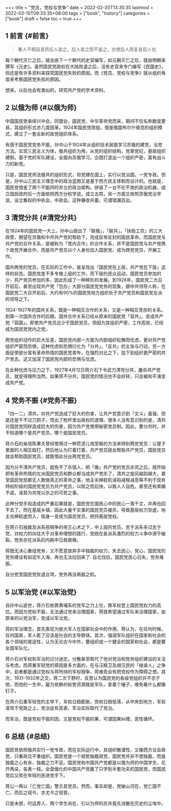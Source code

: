 +++
title = "党员，党权与党争"
date = 2022-02-20T13:35:35
lastmod = 2022-03-10T09:33:35+08:00
tags = ["book", "history"]
categories = ["book"]
draft = false
toc = true
+++

## <span class="section-num">1</span> 前言 {#前言}

> 秦人不暇自哀而后人哀之，后人哀之而不鉴之，亦使后人而复哀后人也

每个朝代灭亡之后，就会由下一个朝代的史官编写，如元朝灭亡之后，就由明朝来撰写《元史》。虽然国民党政权在大陆败退之后，没有史官来专门编写《民国史》，但还是有许多资料来探究国民党失败的原因。而《党员，党权与党争》就从组织角度来考察国民党失败的原因。

想来，以后也会有类似的，研究共产党的学术资料。


## <span class="section-num">2</span> 以俄为师 {#以俄为师}

中国国民党承续兴中会，同盟会，国民党，中华革命党而来，期间不仅名称数度更易，其组织形式亦几度因革。1924年国民党改组，借鉴俄国布尔什维克的组织模式，建立了一套全新的政党组织体系。

有感于国民党党务不振，孙中山于1924年从组织技术层面学习苏俄的建党，治党方法。实现三民主义为体，俄共组织为用，从党的组织结构，党章党纪，基层组织建制，基于党的军队建设，全面向苏俄学习，企图打造出一个组织严密，富有战斗力的新党。

只是，国民党师法俄共的组织形式，将党建在国上，实行以党治国，一党专政。但是，孙中山三民主义理念中的政治蓝图又是基于西方民主体制而设计的。也就是，国民党借鉴了两个不能同时并立的政治架构，拼装了一台不伦不类的政治机器，成立国民政府后一方面依照西方分权学说，成立五院，另一方面又依照苏俄党治学说，设立集权的中执会，中政会。这种兼收并蓄，可谓错漏百出。


## <span class="section-num">3</span> 清党分共 {#清党分共}

在1924年的国民党一大上，孙中山提出了「联俄」，「联共」，「扶助工农」的三大政策，期望在苏俄和中共共产党的帮助下，完成反帝反封的国民革命。而国民党与共产党的合作关系，是被称为「党内合作」的合作关系，并不是国民党与共产党两个政党开展合作，而是共产党员以个人身份加入国民党，成为跨党党员，开展工作。

国共两党的党员，在实际的工作中，是呈现出「国民党在上层，共产党在下层」这样的状态。国民党差不多专做上层的工作，而下层的民众运动，国民党员参加的少，共产党员参加的多，因此形成了一种畸形的发展。到1926年，国民党二大召开前后，甚至出现共产党「包办」大部分国民党党务的现象，据中共领导人称，在国民党二大召开前后，大约有90%的国民党地方组织处于共产党员和国民党左派的领导之下。

1924-1927年的国共关系，既是一种相互合作的关系，又是一种相互竞存的关系。到第一次国共合作的后期，国共合作关系已经从原来的国民党「容共」，变成共产党「容国」。即使共产党员远少于国民党员，但因为其组织严密，工作高效，已经成为国民党党内之党。

两党组织动作的巨大反差，国民党内部一方面为内部组织松懈而忧虑，更对共产党组织严密而恐惧，这种忧虑和恐惧衍化为「分共」，「反共」的主张与行动，另一方面促使部分富有革命热情的国民党青年，在强烈对比之下，加下到组织更严密的共产党去，这又加深了国民党内部的恐惧与忧虑。

在此种忧虑与压力之下，1927年4月12日蒋介石下令武力清党分共，屠杀共产党员，就变得理所当然。如果蒋不分共，国民党的情况也不会好转，只会被和平演变成共产党。


## <span class="section-num">4</span> 党务不振 {#党务不振}

「四一二」清共，对共产党造成了巨大的伤害，让共产党意识到「文斗」虽强，但是还是干不过刀把子，悟出了枪杆里出政权的道理。很多人没有意识到的是，清共对国民党同样造成巨大的伤害，因为共产党使用秘密党员制，因此，要分共时，并不知道哪个是共产党员，哪个是国民党员。

蒋介石的亲信陈果夫曾经使用过一种荒谬儿戏至极的方法来辨别两党党员：让屋子里面的人相互殴打，然后他认为打着打着，共产党员就会帮助共产党员，国民党员就会帮助国民党员，就能借此分出两党党员。

因为分不清共产党员，就免不了杀错人，把「像」共产党的党员杀完之后，就开始把有革命热情的左派国民党员和群众都当成共产党杀了，清共之旋风越刮越大，甚至国民党民都无人敢做真正的革命之事，地主劣绅趁机诬陷减租减息等不利于现有特权阶级的国民党党员为共产党员，以除之而后快，以致人人自危。甚至还有索婚不成，诬其为共党以杀之的可悲之事。

此种分党手段造成的严重后果就是，国民党在国民心中的民心一落千丈，并再也回不去了。而在基层乡镇，因此大量干实事的国民党员被杀，导致基层权力空虚，地主劣绅趁虚而入，摇身一变成为国民党员，把持基层党权。

在蒋介石独裁及派系核相争的帝王心术之下，中上层的党员，忠于派系多过忠于党，对权力的向往大于对革命理想的践行，党统在各派系激烈的权力斗争中濒于破裂，党务亦在派系的内耗中日趋衰微。

蒋既无决心重组党务，又不愿意放弃手中独裁的权力，失去民心，党心，国民党的党务建设有如泥牛入海，再也无法拉回来了. 自北伐后，国民党民心日失，党务难振。

自分党至国民党败退台湾，党务再没再振之机。


## <span class="section-num">5</span> 以军治党 {#以军治党}

自孙中山逝世，蒋介石依靠黄埔系的党军之力上位，靠军权登上国民党权力的高位。而因为党权不振，无法通过党来治理国家，蒋就希望通过军队来治理国家，由原来的以党治军，变成以军治党。

蒋的军治理念，首先表现为放大军人在国家社会中的作用，蒋认为，在任何时候，任何国家，军人乾了应该是社会的主导群体。其次，强调军队组织在国家和社会的各个领域的普适性，认为无论古今中外，要组织成一个健全的国家和社会，都是要全国军队化。

蒋介石对军权和军治的过分迷恋，分散甚至取代了他对党治和党务组织建设的关注与考虑。而蒋重军轻党的原因是多方面的，在与汪精卫及胡汉民的「继承人」之争中，前者都是通过党权与蒋所持的军权相争，蒋难免会有把党权作为障碍之想。其次，1931-1932年之交，蒋二次下野时，反思认为国民党的各级党组织并不忠于他，而他的一生中，最为依赖的权势资源就是军队，拿着个锤子，难免看什么都像钉子。

在蒋介石重军轻党的主导下，军权日趋膨胀，党权日趋低落，从中央到地方，军权凌驾于党政之上，党治徒有其表，军治实际取代了党治。

而军治，既是党权不振的因，又是党权不振的果，可谓因果纠缠，恶性循环。


## <span class="section-num">6</span> 总结 {#总结}

国民党依照俄共实行一党专政，而在实际运行中，其组织散漫性，又像西方议会政党，只重政见不重组织。国民党是一个弱势独裁政党，国民党并非不想独裁，而是独裁之心有余，独裁之力不足。国民党和中国共产党都是以俄为师的中国学生，花开两朵，各表一枝。全盘俄化的中国共产党赢了只学到半套功夫的国民党，而国民党后又败在年轻的民进党手下。

蒋公一再以「亡党亡国」警示其党员，然而，事实却是，党破山河在，党亡国不亡。而后之视今，亦尤今之视昔。

只是未想，时运弄人，两个学生尚在，引以为师的苏共竟先消散在历史的尘埃中。
